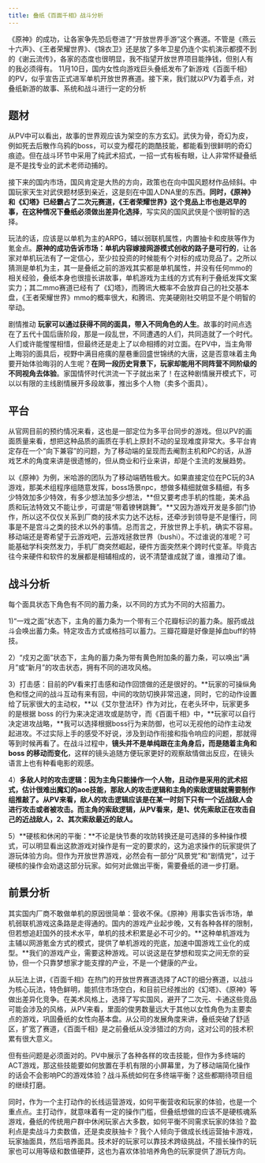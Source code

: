 ```yaml
---
title: 叠纸《百面千相》战斗分析
---
```



《原神》的成功，让各家争先恐后卷进了“开放世界手游”这个赛道。不管是《燕云十六声》、《王者荣耀世界》、《锦衣卫》还是放了多年卫星仍连个实机演示都摸不到的《谢云流传》，各家的态度也很明显，我不指望开放世界项目能挣钱，但别人有的我必须得有。
11月10日，国内女性向游戏巨头叠纸发布了新游戏《百面千相》的PV，似乎宣告正式进军单机开放世界赛道。接下来，我们就以PV为着手点，对叠纸新游的故事、系统和战斗进行一定的分析

## 题材

从PV中可以看出，故事的世界观应该为架空的东方玄幻。武侠为骨，奇幻为皮，例如死去后散作乌鸦的boss，可以变为樱花的跑酷技能，都能看到很鲜明的奇幻痕迹。但在战斗环节中采用了纯武术招式，一招一式有板有眼，让人非常怀疑叠纸是不是找专业的武术老师动捕的。

接下来的国内市场，国风肯定是大热的方向，政策也在向中国风题材作品倾斜。中国玩家天生对武侠题材感到亲近，这是刻在中国人DNA里的东西。**同时，《原神》和《幻塔》已经霸占了二次元赛道，《王者荣耀世界》这个竞品上市也是迟早的事，在这种情况下叠纸必须做出差异化选择**，写实风的国风武侠是个很明智的选择。

玩法的话，应该是以单机为主的ARPG，辅以弱联机属性，内置抽卡和皮肤等作为氪金点。**原神的成功告诉市场：单机内容嫁接网游模式创收的路子是可行的**，让各家对单机玩法有了一定信心，至少拉投资的时候能有个对标的成功竞品了。之所以猜测是单机为主，其一是叠纸之前的游戏其实都是单机属性，并没有任何mmo的相关经验，叠纸本身也很擅长讲故事，单机游戏为主线的方式有利于叠纸发挥文案实力；其二mmo赛道已经有了《幻塔》，而腾讯大概率不会放弃自己的社交基本盘，《王者荣耀世界》mmo的概率很大，和腾讯、完美硬刚社交明显不是个明智的举动。

剧情推动
**玩家可以通过获得不同的面具，带入不同角色的人生**。故事的时间点选在了五代十国后唐阶段，那是一段乱世，不同遭遇的人们，共同造就了一个时代。人们或许能惺惺相惜，但最终还是走上了以命相搏的对立面。在PV中，当主角带上晦羽的面具后，视野中满目疮痍的屋巷重回盛世锦绣的大唐，这是否意味着主角要开始体验晦羽的人生呢？**在同一段历史背景下，玩家却能用不同阵营不同阶级的不同视角去体验**。家国情怀时代洪流一下子就出来了！在这种剧情展开模式下，可以以有限的主线剧情展开多段故事，推出多个人物（卖多个面具）。

## 平台

从官网目前的预约情况来看，这也是一部定位为多平台同步的游戏。但以PV的画面质量来看，想把这种品质的画质在手机上原封不动的呈现难度非常大。多平台肯定存在一个“向下兼容”的问题，为了移动端的呈现而去阉割主机和PC的话，从游戏艺术的角度来讲是很遗憾的，但从商业和行业来讲，却是个主流的发展趋势。

以《原神》为例，米哈游的团队为了移动端牺牲极大。如果直接定位在PC玩的3A游戏，那美术组程序组随意发挥，boss场景npc，想做多精细就做多精细，有多少特效加多少特效，有多少想法加多少想法，**但又要考虑手机的性能，美术品质和玩法特效又不能让步，可谓是“带着镣铐跳舞”。**又因为游戏开发是多部门协作，所以这不仅仅关系到厂商的技术实力达不达标，还牵涉到领导是不是懂行，同事是不是宫斗之类的技术以外的事情。总而言之，开放世界上手机，确实不容易。移动端还是寄希望于云游戏吧，云游戏拯救世界（bushi）。不过谁说的准呢？可能基础学科突然发力，手机厂商突然崛起，硬件方面突然来个跨时代变革。毕竟古往今来硬件和软件的发展都是相辅相成的，说不清楚谁成就了谁，谁推动了谁。

## 战斗分析

每个面具状态下角色有不同的蓄力条，以不同的方式为不同的大招蓄力。

1)“一戏之面”状态下，主角的蓄力条为一个带有三个花瓣标识的蓄力条。服药或战斗会唤出蓄力条。特定攻击方式或格挡可以蓄力。三瓣花瓣是好像是掉血buff的特技。

2）“戍刃之面”状态下，主角的蓄力条为带有黄色附加条的蓄力条，可以唤出“满月”或“新月”的攻击状态，拥有不同的进攻风格。

3）打击感：目前的PV看来打击感和动作回馈做的还是很好的。**玩家的可操纵角色和怪之间的战斗互动有来有回，中间的攻防切换非常迅速，同时，它的动作设置给了玩家很大的主动权，**以《艾尔登法环》作为对比，在老头环中，玩家更多的是根据 boss 的行为来决定进攻或是防守，而《百面千相》中，**玩家可以自行决定进攻战略，**我可以选择根据boss行为来防御，也可以无视他的动作主动发起进攻。不过实际上手的感受不好说，涉及到动作衔接和指令响应的问题，那就得等到时候再看了。在战斗过程中，**镜头并不是单纯跟在主角身后，而是随着主角和boss 的移动而变化**，这样的镜头追随方便玩家更好的观察敌情做出反应，在镜头语言上也有种看电影的观感。

4）**多敌人时的攻击逻辑：**因为主角只能操作一个人物，且动作是采用的武术招式，估计很难出魔幻的aoe技能，那敌人的攻击逻辑和主角的索敌逻辑就需要制作组推敲了。从PV来看，敌人的攻击逻辑应该是在某一时刻下**只有一个近战敌人会进行攻击或者被攻击。**而主角的索敌逻辑，从PV看来，是**1、优先索敌正在攻击自己的近战敌人，2、其次索敌最近的敌人。**

5）**硬核和休闲的平衡：**不论是快节奏的攻防转换还是可选择的多种操作模式，可以明显看出这款游戏对操作是有一定的要求的，这为追求操作的玩家提供了游玩体验方向。但作为开放世界游戏，必然会有一部分“风景党”和“剧情党”，过于硬核的操作会劝退这部分玩家。如何对此做出平衡，需要叠纸的进一步打磨。

## 前景分析
其实国内厂商不敢做单机的原因很简单：营收不保。《原神》用事实告诉市场，单机弱联机游戏这条路是走得通的。国内的游戏产业起步晚，又有各种各样的限制，但若想追赶国外的技术水平，单机的技术积累是必不可少的。**这种单机游戏为主辅以网游氪金方式的模式，提供了单机游戏的兜底，加速中国游戏工业化的成型。**我们的游戏产业，需要这种游戏。可以说这是在梦想和现实之间无奈的妥协，但一个只靠梦想家才能支撑的产业，不是一个健康的产业。

从玩法上讲，《百面千相》在热门的开放世界赛道选择了ACT的细分赛道，以战斗为核心玩法，特色鲜明，能抓住市场空白，和目前已经推出的《幻塔》、《原神》等做出差异化竞争。在美术风格上，选择了写实国风，避开了二次元、卡通这些竞品可能会涉及的风格，从PV来看，里面的俊男数量远大于其他以女性角色为主要卖点的游戏，巩固叠纸的女性向基本盘。从公司的发展角度来讲，叠纸突破了舒适区，扩宽了赛道，《百面千相》是之前叠纸从没涉猎过的方向，这对公司的技术积累有很大意义。

但有些问题是必须面对的。PV中展示了各种各样的攻击技能，但作为多终端的ACT游戏，那这些技能要如何放置在手机有限的小屏幕里，为了移动端简化操作的话会不会影响PC的游戏体验？战斗系统如何在多终端平衡？这些都期待项目组的继续打磨。

同时，作为一个主打动作的长线运营游戏，如何平衡营收和玩家的体验，也是一个重点点。主打动作，就意味着有一定的操作门槛，但叠纸想做的应该不是硬核魂系游戏，叠纸的传统用户群中休闲玩家占大多数，如何平衡不同需求玩家的体验？盈利点是卖战斗力卖数值，还是卖皮肤抽卡？我个人倾向于做成长线运营抽卡游戏，玩家抽面具，然后培养面具。技术好的玩家可以靠技术跨级挑战，不擅长操作的玩家也可以用等级和数值硬莽，这也为喜欢体验培养角色的玩家提供了游玩方向。

